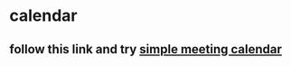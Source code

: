 # calendar 
## follow this link and try [simple meeting calendar](https://nataliakoshevaya.github.io/calendar/dist/calendar.html)
